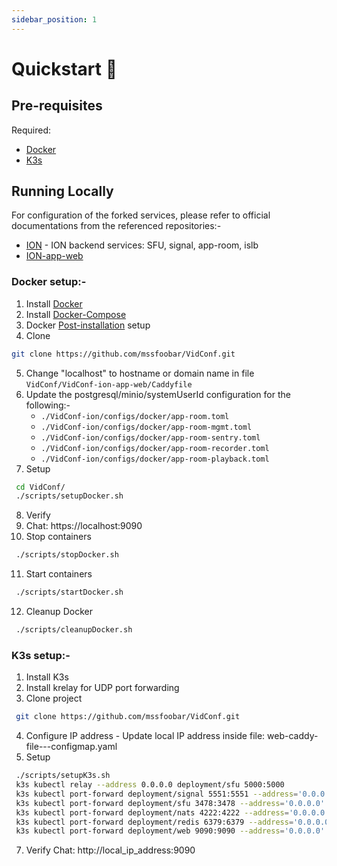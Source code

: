 ```yaml
---
sidebar_position: 1
---
```


# Quickstart 🚀

## Pre-requisites

Required:

-   [Docker](https://www.docker.com/)
-   [K3s](https://k3s.io/)

## Running Locally

For configuration of the forked services, please refer to official documentations from the referenced repositories:-

-   [ION](https://github.com/ionorg/ion) - ION backend services: SFU, signal, app-room, islb
-   [ION-app-web](https://github.com/ionorg/ion-app-web)

### Docker setup:-

1. Install [Docker](https://docs.docker.com/desktop/install/ubuntu/)
2. Install [Docker-Compose](https://docs.docker.com/compose/install/linux/)
3. Docker [Post-installation](https://docs.docker.com/engine/install/linux-postinstall/) setup
4. Clone
```bash
git clone https://github.com/mssfoobar/VidConf.git 
```
5. Change "localhost" to hostname or domain name in file `VidConf/VidConf-ion-app-web/Caddyfile`
6. Update the postgresql/minio/systemUserId configuration for the following:-
    -   `./VidConf-ion/configs/docker/app-room.toml`
    -   `./VidConf-ion/configs/docker/app-room-mgmt.toml`
    -   `./VidConf-ion/configs/docker/app-room-sentry.toml`
    -   `./VidConf-ion/configs/docker/app-room-recorder.toml`
    -   `./VidConf-ion/configs/docker/app-room-playback.toml`
7. Setup
```bash
 cd VidConf/ 
 ./scripts/setupDocker.sh
``` 
8. Verify
9. Chat: https://localhost:9090
10. Stop containers
```bash
 ./scripts/stopDocker.sh
``` 
11. Start containers
```bash
 ./scripts/startDocker.sh
``` 
12. Cleanup Docker
```bash
 ./scripts/cleanupDocker.sh
``` 

### K3s setup:-

1. Install K3s
2. Install krelay for UDP port forwarding
3. Clone project
```bash
 git clone https://github.com/mssfoobar/VidConf.git
``` 
4. Configure IP address - Update local IP address inside file: web-caddy-file---configmap.yaml
6. Setup
```bash
 ./scripts/setupK3s.sh 
 k3s kubectl relay --address 0.0.0.0 deployment/sfu 5000:5000 
 k3s kubectl port-forward deployment/signal 5551:5551 --address='0.0.0.0' 
 k3s kubectl port-forward deployment/sfu 3478:3478 --address='0.0.0.0' 
 k3s kubectl port-forward deployment/nats 4222:4222 --address='0.0.0.0' 
 k3s kubectl port-forward deployment/redis 6379:6379 --address='0.0.0.0' 
 k3s kubectl port-forward deployment/web 9090:9090 --address='0.0.0.0' 
```
7. Verify Chat: http://local_ip_address:9090
